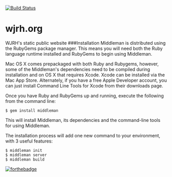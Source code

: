 [![Build Status](https://travis-ci.org/wjrh/wjrh.org.svg?branch=master)](https://travis-ci.org/wjrh/wjrh.org)

# wjrh.org
WJRH's static public website
###Installation
Middleman is distributed using the RubyGems package manager. This means you will need both the Ruby language runtime installed and RubyGems to begin using Middleman.

Mac OS X comes prepackaged with both Ruby and Rubygems, however, some of the Middleman's dependencies need to be compiled during installation and on OS X that requires Xcode. Xcode can be installed via the Mac App Store. Alternately, if you have a free Apple Developer account, you can just install Command Line Tools for Xcode from their downloads page.

Once you have Ruby and RubyGems up and running, execute the following from the command line:

```
$ gem install middleman
```

This will install Middleman, its dependencies and the command-line tools for using Middleman.

The installation process will add one new command to your environment, with 3 useful features:

```
$ middleman init
$ middleman server
$ middleman build
```

[![forthebadge](http://forthebadge.com/images/badges/made-with-crayons.svg)](http://forthebadge.com)
